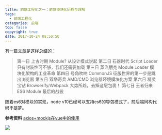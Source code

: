 ```yaml
---
title: 前端工程化之一：前端模块化历程与理解
tags:
  - 前端工程化
categories: 前端
top: false
copyright: true
date: 2017-10-24 08:50:50
---
```

有一篇文章是这样总结的：
> 第一日 上古时期 Module? 从设计模式说起
第二日 石器时代 Script Loader 只有封装性可不够，我们还需要加载
第三日 蒸汽朋克 Module Loader 模块化架构的工业革命
第四日 号角吹响 CommonJS 征服世界的第一步是跳出浏览器
第五日 双塔奇兵 AMD/CMD 浏览器环境模块化方案
第六日 精灵宝钻 Browserify/Webpack 大势所趋，去掉这层包裹！
第七日 王者归来 ES6 Module 最后的战役

随着es6对模块的实现，node v10已经可以支持es6的导包模式了，前后端同构代码不是梦。
<!--more-->

**参考资料**
[axios+mockjs在vue中的使用](https://juejin.im/post/5b17ffcc51882513eb62e985)

![](http://oankigr4l.bkt.clouddn.com/wexin.png)